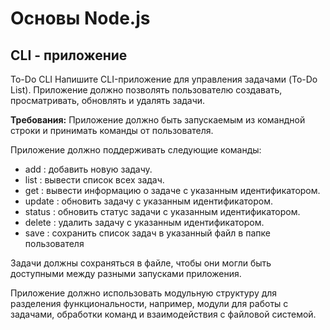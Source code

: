 # Основы Node.js

## CLI - приложение

To-Do CLI
Напишите CLI-приложение для управления задачами (To-Do List).
Приложение должно позволять пользователю создавать, просматривать, обновлять  и удалять задачи.

**Требования:**
Приложение должно быть запускаемым из командной строки и принимать команды от пользователя.

Приложение должно поддерживать следующие команды:

* add <task>              : добавить новую задачу.
* list                    : вывести список всех задач.
* get <id>                : вывести информацию о задаче с указанным идентификатором.
* update <id> <newTask>   : обновить задачу с указанным идентификатором.
* status <id> <newStatus> : обновить статус задачи с указанным идентификатором.
* delete <id>             : удалить задачу с указанным идентификатором.
* save                    : сохранить список задач в указанный файл в папке пользователя

Задачи должны сохраняться в файле, чтобы они могли быть доступными между разными запусками приложения.

Приложение должно использовать модульную структуру для разделения функциональности, например, модули для работы с задачами, обработки команд и взаимодействия с файловой системой.

